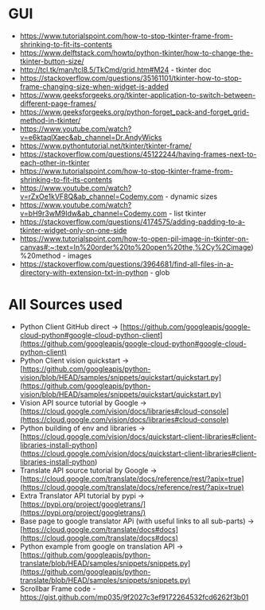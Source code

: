 # GUI
- https://www.tutorialspoint.com/how-to-stop-tkinter-frame-from-shrinking-to-fit-its-contents
- https://www.delftstack.com/howto/python-tkinter/how-to-change-the-tkinter-button-size/
- http://tcl.tk/man/tcl8.5/TkCmd/grid.htm#M24 - tkinter doc
- https://stackoverflow.com/questions/35161101/tkinter-how-to-stop-frame-changing-size-when-widget-is-added
- https://www.geeksforgeeks.org/tkinter-application-to-switch-between-different-page-frames/
- https://www.geeksforgeeks.org/python-forget_pack-and-forget_grid-method-in-tkinter/
- https://www.youtube.com/watch?v=e6ktaqlXaec&ab_channel=Dr.AndyWicks
- https://www.pythontutorial.net/tkinter/tkinter-frame/
- https://stackoverflow.com/questions/45122244/having-frames-next-to-each-other-in-tkinter
- https://www.tutorialspoint.com/how-to-stop-tkinter-frame-from-shrinking-to-fit-its-contents
- https://www.youtube.com/watch?v=rZxOe1kVF8Q&ab_channel=Codemy.com - dynamic sizes
- https://www.youtube.com/watch?v=bH9r3wM9Idw&ab_channel=Codemy.com - list tkinter
- https://stackoverflow.com/questions/4174575/adding-padding-to-a-tkinter-widget-only-on-one-side
- https://www.tutorialspoint.com/how-to-open-pil-image-in-tkinter-on-canvas#:~:text=In%20order%20to%20open%20the,%2Cy%2Cimage)%20method - images
- https://stackoverflow.com/questions/3964681/find-all-files-in-a-directory-with-extension-txt-in-python - glob

# All Sources used
- Python Client GitHub direct -> [https://github.com/googleapis/google-cloud-python#google-cloud-python-client](https://github.com/googleapis/google-cloud-python#google-cloud-python-client)
- Python Client vision quickstart -> [https://github.com/googleapis/python-vision/blob/HEAD/samples/snippets/quickstart/quickstart.py](https://github.com/googleapis/python-vision/blob/HEAD/samples/snippets/quickstart/quickstart.py)
- Vision API source tutorial by Google -> [https://cloud.google.com/vision/docs/libraries#cloud-console](https://cloud.google.com/vision/docs/libraries#cloud-console)
- Python building of env and libraries -> [https://cloud.google.com/vision/docs/quickstart-client-libraries#client-libraries-install-python] (https://cloud.google.com/vision/docs/quickstart-client-libraries#client-libraries-install-python)
- Translate API source tutorial by Google -> [https://cloud.google.com/translate/docs/reference/rest/?apix=true](https://cloud.google.com/translate/docs/reference/rest/?apix=true)
- Extra Translator API tutorial by pypi -> [https://pypi.org/project/googletrans/](https://pypi.org/project/googletrans/)
- Base page to google translator APi (with useful links to all sub-parts) -> [https://cloud.google.com/translate/docs#docs](https://cloud.google.com/translate/docs#docs)
- Python example from google on translation API -> [https://github.com/googleapis/python-translate/blob/HEAD/samples/snippets/snippets.py](https://github.com/googleapis/python-translate/blob/HEAD/samples/snippets/snippets.py)
- Scrollbar Frame code - https://gist.github.com/mp035/9f2027c3ef9172264532fcd6262f3b01
